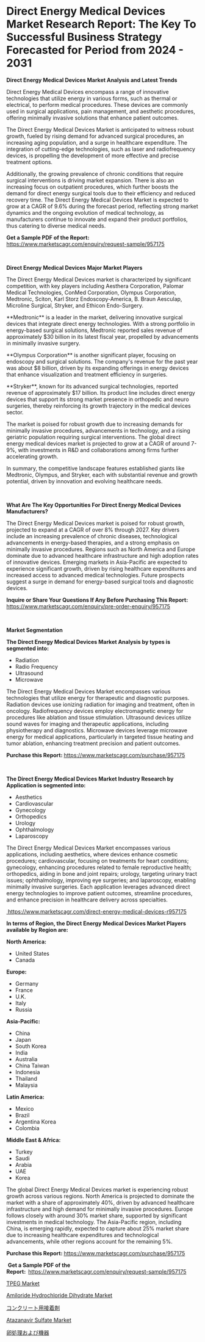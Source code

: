 <p><h1>Direct Energy Medical Devices Market Research Report: The Key To Successful Business Strategy Forecasted for Period from 2024 - 2031</h1></p><p><strong>Direct Energy Medical Devices Market Analysis and Latest Trends</strong></p>
<p><p>Direct Energy Medical Devices encompass a range of innovative technologies that utilize energy in various forms, such as thermal or electrical, to perform medical procedures. These devices are commonly used in surgical applications, pain management, and aesthetic procedures, offering minimally invasive solutions that enhance patient outcomes.</p><p>The Direct Energy Medical Devices Market is anticipated to witness robust growth, fueled by rising demand for advanced surgical procedures, an increasing aging population, and a surge in healthcare expenditure. The integration of cutting-edge technologies, such as laser and radiofrequency devices, is propelling the development of more effective and precise treatment options.</p><p>Additionally, the growing prevalence of chronic conditions that require surgical interventions is driving market expansion. There is also an increasing focus on outpatient procedures, which further boosts the demand for direct energy surgical tools due to their efficiency and reduced recovery time. The Direct Energy Medical Devices Market is expected to grow at a CAGR of 9.6% during the forecast period, reflecting strong market dynamics and the ongoing evolution of medical technology, as manufacturers continue to innovate and expand their product portfolios, thus catering to diverse medical needs.</p></p>
<p><strong>Get a Sample PDF of the Report:&nbsp;</strong> <a href="https://www.marketscagr.com/enquiry/request-sample/957175">https://www.marketscagr.com/enquiry/request-sample/957175</a></p>
<p>&nbsp;</p>
<p><strong>Direct Energy Medical Devices Major Market Players</strong></p>
<p><p>The Direct Energy Medical Devices market is characterized by significant competition, with key players including Aesthera Corporation, Palomar Medical Technologies, ConMed Corporation, Olympus Corporation, Medtronic, Sciton, Karl Storz Endoscopy-America, B. Braun Aesculap, Microline Surgical, Stryker, and Ethicon Endo-Surgery.</p><p>**Medtronic** is a leader in the market, delivering innovative surgical devices that integrate direct energy technologies. With a strong portfolio in energy-based surgical solutions, Medtronic reported sales revenue of approximately $30 billion in its latest fiscal year, propelled by advancements in minimally invasive surgery.</p><p>**Olympus Corporation** is another significant player, focusing on endoscopy and surgical solutions. The company's revenue for the past year was about $8 billion, driven by its expanding offerings in energy devices that enhance visualization and treatment efficiency in surgeries.</p><p>**Stryker**, known for its advanced surgical technologies, reported revenue of approximately $17 billion. Its product line includes direct energy devices that support its strong market presence in orthopedic and neuro surgeries, thereby reinforcing its growth trajectory in the medical devices sector.</p><p>The market is poised for robust growth due to increasing demands for minimally invasive procedures, advancements in technology, and a rising geriatric population requiring surgical interventions. The global direct energy medical devices market is projected to grow at a CAGR of around 7-9%, with investments in R&D and collaborations among firms further accelerating growth.</p><p>In summary, the competitive landscape features established giants like Medtronic, Olympus, and Stryker, each with substantial revenue and growth potential, driven by innovation and evolving healthcare needs.</p></p>
<p>&nbsp;</p>
<p><strong>What Are The Key Opportunities For Direct Energy Medical Devices Manufacturers?</strong></p>
<p><p>The Direct Energy Medical Devices market is poised for robust growth, projected to expand at a CAGR of over 8% through 2027. Key drivers include an increasing prevalence of chronic diseases, technological advancements in energy-based therapies, and a strong emphasis on minimally invasive procedures. Regions such as North America and Europe dominate due to advanced healthcare infrastructure and high adoption rates of innovative devices. Emerging markets in Asia-Pacific are expected to experience significant growth, driven by rising healthcare expenditures and increased access to advanced medical technologies. Future prospects suggest a surge in demand for energy-based surgical tools and diagnostic devices.</p></p>
<p><strong>Inquire or Share Your Questions If Any Before Purchasing This Report:</strong> <a href="https://www.marketscagr.com/enquiry/pre-order-enquiry/957175">https://www.marketscagr.com/enquiry/pre-order-enquiry/957175</a></p>
<p>&nbsp;</p>
<p><strong>Market Segmentation</strong></p>
<p><strong>The Direct Energy Medical Devices Market Analysis by types is segmented into:</strong></p>
<p><ul><li>Radiation</li><li>Radio Frequency</li><li>Ultrasound</li><li>Microwave</li></ul></p>
<p><p>The Direct Energy Medical Devices Market encompasses various technologies that utilize energy for therapeutic and diagnostic purposes. Radiation devices use ionizing radiation for imaging and treatment, often in oncology. Radiofrequency devices employ electromagnetic energy for procedures like ablation and tissue stimulation. Ultrasound devices utilize sound waves for imaging and therapeutic applications, including physiotherapy and diagnostics. Microwave devices leverage microwave energy for medical applications, particularly in targeted tissue heating and tumor ablation, enhancing treatment precision and patient outcomes.</p></p>
<p><strong>Purchase this Report:&nbsp;</strong><a href="https://www.marketscagr.com/purchase/957175">https://www.marketscagr.com/purchase/957175</a></p>
<p>&nbsp;</p>
<p><strong>The Direct Energy Medical Devices Market Industry Research by Application is segmented into:</strong></p>
<p><ul><li>Aesthetics</li><li>Cardiovascular</li><li>Gynecology</li><li>Orthopedics</li><li>Urology</li><li>Ophthalmology</li><li>Laparoscopy</li></ul></p>
<p><p>The Direct Energy Medical Devices Market encompasses various applications, including aesthetics, where devices enhance cosmetic procedures; cardiovascular, focusing on treatments for heart conditions; gynecology, enhancing procedures related to female reproductive health; orthopedics, aiding in bone and joint repairs; urology, targeting urinary tract issues; ophthalmology, improving eye surgeries; and laparoscopy, enabling minimally invasive surgeries. Each application leverages advanced direct energy technologies to improve patient outcomes, streamline procedures, and enhance precision in healthcare delivery across specialties.</p></p>
<p><a href="https://www.marketscagr.com/direct-energy-medical-devices-r957175">&nbsp;https://www.marketscagr.com/direct-energy-medical-devices-r957175</a></p>
<p><strong>In terms of Region, the Direct Energy Medical Devices Market Players available by Region are:</strong></p>
<p>
    <p> <strong> North America: </strong>
        <ul>
            <li>United States</li>
            <li>Canada</li>
        </ul>
        </p> 
    <p> <strong> Europe: </strong>
        <ul>
            <li>Germany</li>
            <li>France</li>
            <li>U.K.</li>
            <li>Italy</li>
            <li>Russia</li>
        </ul>
        </p> 
    <p> <strong> Asia-Pacific: </strong>
        <ul>
            <li>China</li>
            <li>Japan</li>
            <li>South Korea</li>
            <li>India</li>
            <li>Australia</li>
            <li>China Taiwan</li>
            <li>Indonesia</li>
            <li>Thailand</li>
            <li>Malaysia</li>
        </ul>
        </p> 
    <p> <strong> Latin America: </strong>
        <ul>
            <li>Mexico</li>
            <li>Brazil</li>
            <li>Argentina Korea</li>
            <li>Colombia</li>
        </ul>
        </p> 
    <p> <strong> Middle East & Africa: </strong>
        <ul>
            <li>Turkey</li>
            <li>Saudi</li>
            <li>Arabia</li>
            <li>UAE</li>
            <li>Korea</li>
        </ul>
    </p>
    </p>
<p><p>The global Direct Energy Medical Devices market is experiencing robust growth across various regions. North America is projected to dominate the market with a share of approximately 40%, driven by advanced healthcare infrastructure and high demand for minimally invasive procedures. Europe follows closely with around 30% market share, supported by significant investments in medical technology. The Asia-Pacific region, including China, is emerging rapidly, expected to capture about 25% market share due to increasing healthcare expenditures and technological advancements, while other regions account for the remaining 5%.</p></p>
<p><strong>Purchase this Report: </strong><a href="https://www.marketscagr.com/purchase/957175">https://www.marketscagr.com/purchase/957175</a></p>
<p>&nbsp;<strong>Get a Sample PDF of the Report:&nbsp;&nbsp;</strong><a href="https://www.marketscagr.com/enquiry/request-sample/957175">https://www.marketscagr.com/enquiry/request-sample/957175</a></p>
<p><strong></strong></p>
<p><p><a href="https://issuu.com/reportprime-2/docs/tpeg-market-size-2030.pptx_0f4ba804391373">TPEG Market</a></p><p><a href="https://medium.com/@salennagilmor/the-global-amiloride-hydrochloride-dihydrate-market-is-expected-to-witness-a-compound-annual-43e0a8e07596">Amiloride Hydrochloride Dihydrate Market</a></p><p><a href="https://medium.com/@grarrity46/concrete-bonding-agents-market-%E3%81%AF-%E3%82%B3%E3%82%B9%E3%83%88%E7%AE%A1%E7%90%86%E3%81%A8%E5%8A%B9%E7%8E%87%E5%90%91%E4%B8%8A%E3%82%92%E5%84%AA%E5%85%88%E3%81%97%E3%81%BE%E3%81%99-%E3%81%95%E3%82%89%E3%81%AB-%E5%A0%B1%E5%91%8A%E6%9B%B8%E3%81%AF%E5%B8%82%E5%A0%B4%E3%81%AE%E9%9C%80%E8%A6%81%E9%9D%A2%E3%81%A8%E4%BE%9B%E7%B5%A6%E9%9D%A2%E3%81%AE%E4%B8%A1%E6%96%B9%E3%82%92%E3%82%AB%E3%83%90%E3%83%BC%E3%81%97%E3%81%A6%E3%81%84%E3%81%BE%E3%81%99-concrete-cc5584cdb008">コンクリート用接着剤</a></p><p><a href="https://medium.com/@salennagilmor/the-global-atazanavir-sulfate-market-is-a-dynamic-and-growing-industry-bc03388be145">Atazanavir Sulfate Market</a></p><p><a href="https://medium.com/@grarrity46/egg-processing-and-equipment-market-%E3%81%AF-%E3%82%B3%E3%82%B9%E3%83%88%E7%AE%A1%E7%90%86%E3%81%A8%E5%8A%B9%E7%8E%87%E5%90%91%E4%B8%8A%E3%82%92%E5%84%AA%E5%85%88%E3%81%97%E3%81%BE%E3%81%99-%E3%81%95%E3%82%89%E3%81%AB-%E5%A0%B1%E5%91%8A%E6%9B%B8%E3%81%AF%E5%B8%82%E5%A0%B4%E3%81%AE%E9%9C%80%E8%A6%81%E9%9D%A2%E3%81%A8%E4%BE%9B%E7%B5%A6%E9%9D%A2%E3%81%AE%E4%B8%A1%E6%96%B9%E3%82%92%E3%82%AB%E3%83%90%E3%83%BC%E3%81%97%E3%81%A6%E3%81%84%E3%81%BE%E3%81%99-egg-eb3c2dca51dc">卵処理および機器</a></p></p>